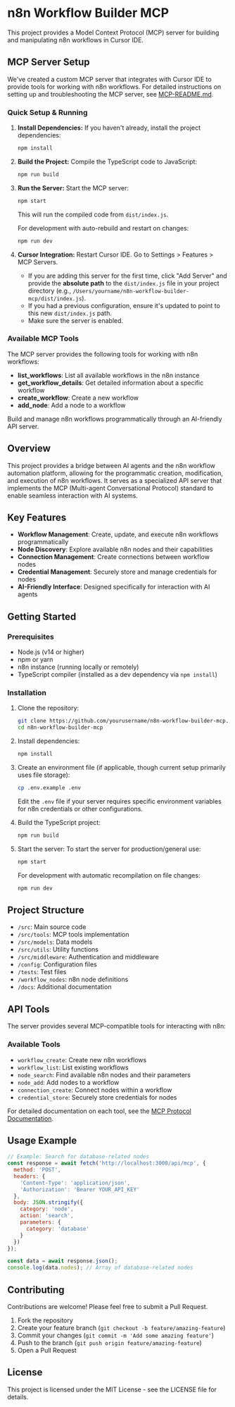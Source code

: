 # n8n Workflow Builder MCP

This project provides a Model Context Protocol (MCP) server for building and manipulating n8n workflows in Cursor IDE.

## MCP Server Setup

We've created a custom MCP server that integrates with Cursor IDE to provide tools for working with n8n workflows. For detailed instructions on setting up and troubleshooting the MCP server, see [MCP-README.md](MCP-README.md).

### Quick Setup & Running

1.  **Install Dependencies:**
    If you haven't already, install the project dependencies:
    ```bash
    npm install
    ```

2.  **Build the Project:**
    Compile the TypeScript code to JavaScript:
    ```bash
    npm run build
    ```

3.  **Run the Server:**
    Start the MCP server:
    ```bash
    npm start
    ```
    This will run the compiled code from `dist/index.js`.

    For development with auto-rebuild and restart on changes:
    ```bash
    npm run dev
    ```

4.  **Cursor Integration:**
    Restart Cursor IDE. Go to Settings > Features > MCP Servers.
    - If you are adding this server for the first time, click "Add Server" and provide the **absolute path** to the `dist/index.js` file in your project directory (e.g., `/Users/yourname/n8n-workflow-builder-mcp/dist/index.js`).
    - If you had a previous configuration, ensure it's updated to point to this new `dist/index.js` path.
    - Make sure the server is enabled.

### Available MCP Tools

The MCP server provides the following tools for working with n8n workflows:

- **list_workflows**: List all available workflows in the n8n instance
- **get_workflow_details**: Get detailed information about a specific workflow
- **create_workflow**: Create a new workflow
- **add_node**: Add a node to a workflow

Build and manage n8n workflows programmatically through an AI-friendly API server.

## Overview

This project provides a bridge between AI agents and the n8n workflow automation platform, allowing for the programmatic creation, modification, and execution of n8n workflows. It serves as a specialized API server that implements the MCP (Multi-agent Conversational Protocol) standard to enable seamless interaction with AI systems.

## Key Features

- **Workflow Management**: Create, update, and execute n8n workflows programmatically
- **Node Discovery**: Explore available n8n nodes and their capabilities 
- **Connection Management**: Create connections between workflow nodes
- **Credential Management**: Securely store and manage credentials for nodes
- **AI-Friendly Interface**: Designed specifically for interaction with AI agents

## Getting Started

### Prerequisites

- Node.js (v14 or higher)
- npm or yarn
- n8n instance (running locally or remotely)
- TypeScript compiler (installed as a dev dependency via `npm install`)

### Installation

1. Clone the repository:
   ```bash
   git clone https://github.com/yourusername/n8n-workflow-builder-mcp.git
   cd n8n-workflow-builder-mcp
   ```

2. Install dependencies:
   ```bash
   npm install
   ```

3. Create an environment file (if applicable, though current setup primarily uses file storage):
   ```bash
   cp .env.example .env
   ```
   Edit the `.env` file if your server requires specific environment variables for n8n credentials or other configurations.

4. Build the TypeScript project:
    ```bash
    npm run build
    ```

5. Start the server:
   To start the server for production/general use:
   ```bash
   npm start
   ```
   For development with automatic recompilation on file changes:
   ```bash
   npm run dev
   ```

## Project Structure

- `/src`: Main source code
- `/src/tools`: MCP tools implementation
- `/src/models`: Data models
- `/src/utils`: Utility functions
- `/src/middleware`: Authentication and middleware
- `/config`: Configuration files
- `/tests`: Test files
- `/workflow_nodes`: n8n node definitions
- `/docs`: Additional documentation

## API Tools

The server provides several MCP-compatible tools for interacting with n8n:

### Available Tools

- `workflow_create`: Create new n8n workflows
- `workflow_list`: List existing workflows
- `node_search`: Find available n8n nodes and their parameters
- `node_add`: Add nodes to a workflow
- `connection_create`: Connect nodes within a workflow
- `credential_store`: Securely store credentials for nodes

For detailed documentation on each tool, see the [MCP Protocol Documentation](docs/MCP.md).

## Usage Example

```javascript
// Example: Search for database-related nodes
const response = await fetch('http://localhost:3000/api/mcp', {
  method: 'POST',
  headers: {
    'Content-Type': 'application/json',
    'Authorization': 'Bearer YOUR_API_KEY'
  },
  body: JSON.stringify({
    category: 'node',
    action: 'search',
    parameters: {
      category: 'database'
    }
  })
});

const data = await response.json();
console.log(data.nodes); // Array of database-related nodes
```

## Contributing

Contributions are welcome! Please feel free to submit a Pull Request.

1. Fork the repository
2. Create your feature branch (`git checkout -b feature/amazing-feature`)
3. Commit your changes (`git commit -m 'Add some amazing feature'`)
4. Push to the branch (`git push origin feature/amazing-feature`)
5. Open a Pull Request

## License

This project is licensed under the MIT License - see the LICENSE file for details. 